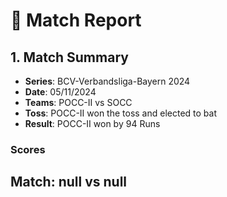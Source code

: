 # 🏏 Match Report

## 1. Match Summary

- **Series**: BCV-Verbandsliga-Bayern 2024  
- **Date**: 05/11/2024  
- **Teams**: POCC-II vs SOCC  
- **Toss**: POCC-II won the toss and elected to bat  
- **Result**: POCC-II won by 94 Runs  

### Scores
## Match: null vs null

